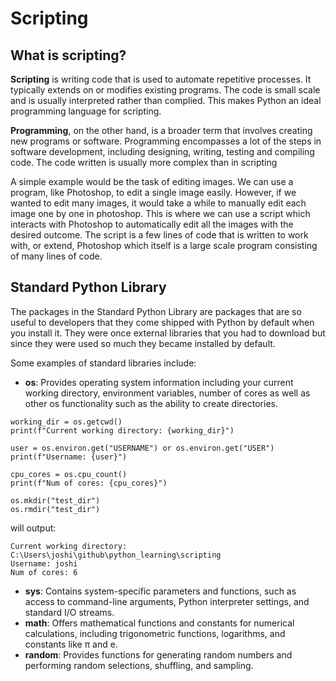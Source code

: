 # Scripting

## What is scripting?

**Scripting** is writing code that is used to automate repetitive processes. It typically extends on or modifies existing programs.
The code is small scale and is usually interpreted rather than complied. This makes Python an ideal programming language for
scripting.

**Programming**, on the other hand, is a broader term that involves creating new programs or software. Programming encompasses
a lot of the steps in software development, including designing, writing, testing and compiling code. The code written is usually
more complex than in scripting

A simple example would be the task of editing images. We can use a program, like Photoshop, to edit a single image easily.
However, if we wanted to edit many images, it would take a while to manually edit each image one by one in photoshop. This
is where we can use a script which interacts with Photoshop to automatically edit all the images with the desired outcome. 
The script is a few lines of code that is written to work with, or extend, Photoshop which itself is a large scale program consisting
of many lines of code.

## Standard Python Library

The packages in the Standard Python Library are packages that are so useful to developers that they come shipped with Python
by default when you install it. They were once external libraries that you had to download but since they were used so much they
became installed by default.

Some examples of standard libraries include:
- **os**: Provides operating system information including your current working directory, environment variables, number of cores as well
as other os functionality such as the ability to create directories.
```
working_dir = os.getcwd()
print(f"Current working directory: {working_dir}")

user = os.environ.get("USERNAME") or os.environ.get("USER")
print(f"Username: {user}")

cpu_cores = os.cpu_count()
print(f"Num of cores: {cpu_cores}")

os.mkdir("test_dir")
os.rmdir("test_dir")
```
will output: 
```commandline
Current working directory: C:\Users\joshi\github\python_learning\scripting
Username: joshi
Num of cores: 6
```
- **sys**: Contains system-specific parameters and functions, such as access to command-line arguments, Python interpreter settings, and standard I/O streams.
- **math**: Offers mathematical functions and constants for numerical calculations, including trigonometric functions, logarithms, and constants like π and e.
- **random**: Provides functions for generating random numbers and performing random selections, shuffling, and sampling.
